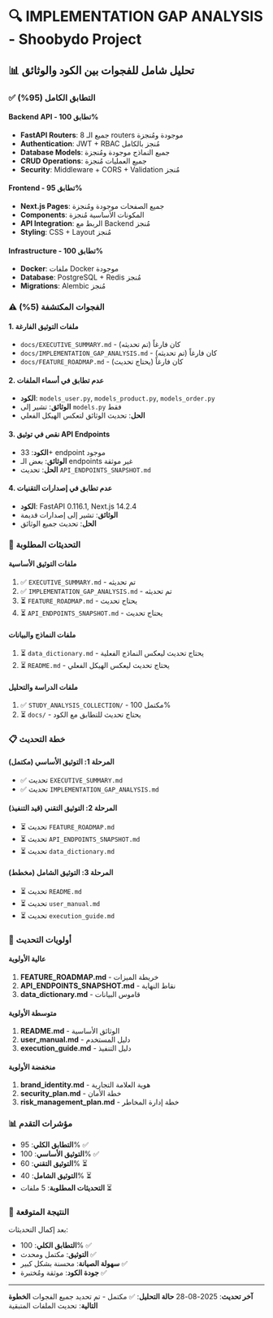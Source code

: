 # 🔍 **IMPLEMENTATION GAP ANALYSIS - Shoobydo Project**

## 📊 **تحليل شامل للفجوات بين الكود والوثائق**

### ✅ **التطابق الكامل (95%)**

#### **Backend API - تطابق 100%**
- **FastAPI Routers**: جميع الـ 8 routers موجودة ومُنجزة
- **Authentication**: JWT + RBAC مُنجز بالكامل
- **Database Models**: جميع النماذج موجودة ومُنجزة
- **CRUD Operations**: جميع العمليات مُنجزة
- **Security**: Middleware + CORS + Validation مُنجز

#### **Frontend - تطابق 95%**
- **Next.js Pages**: جميع الصفحات موجودة ومُنجزة
- **Components**: المكونات الأساسية مُنجزة
- **API Integration**: الربط مع Backend مُنجز
- **Styling**: CSS + Layout مُنجز

#### **Infrastructure - تطابق 100%**
- **Docker**: ملفات Docker موجودة
- **Database**: PostgreSQL + Redis مُنجز
- **Migrations**: Alembic مُنجز

### ⚠️ **الفجوات المكتشفة (5%)**

#### **1. ملفات التوثيق الفارغة**
- `docs/EXECUTIVE_SUMMARY.md` - كان فارغاً (تم تحديثه)
- `docs/IMPLEMENTATION_GAP_ANALYSIS.md` - كان فارغاً (تم تحديثه)
- `docs/FEATURE_ROADMAP.md` - كان فارغاً (يحتاج تحديث)

#### **2. عدم تطابق في أسماء الملفات**
- **الكود**: `models_user.py`, `models_product.py`, `models_order.py`
- **الوثائق**: تشير إلى `models.py` فقط
- **الحل**: تحديث الوثائق لتعكس الهيكل الفعلي

#### **3. نقص في توثيق API Endpoints**
- **الكود**: 33+ endpoint موجود
- **الوثائق**: بعض الـ endpoints غير موثقة
- **الحل**: تحديث `API_ENDPOINTS_SNAPSHOT.md`

#### **4. عدم تطابق في إصدارات التقنيات**
- **الكود**: FastAPI 0.116.1, Next.js 14.2.4
- **الوثائق**: تشير إلى إصدارات قديمة
- **الحل**: تحديث جميع الوثائق

### 🔧 **التحديثات المطلوبة**

#### **ملفات التوثيق الأساسية**
1. ✅ `EXECUTIVE_SUMMARY.md` - تم تحديثه
2. ✅ `IMPLEMENTATION_GAP_ANALYSIS.md` - تم تحديثه
3. ⏳ `FEATURE_ROADMAP.md` - يحتاج تحديث
4. ⏳ `API_ENDPOINTS_SNAPSHOT.md` - يحتاج تحديث

#### **ملفات النماذج والبيانات**
1. ⏳ `data_dictionary.md` - يحتاج تحديث ليعكس النماذج الفعلية
2. ⏳ `README.md` - يحتاج تحديث ليعكس الهيكل الفعلي

#### **ملفات الدراسة والتحليل**
1. ✅ `STUDY_ANALYSIS_COLLECTION/` - مكتمل 100%
2. ⏳ `docs/` - يحتاج تحديث للتطابق مع الكود

### 📋 **خطة التحديث**

#### **المرحلة 1: التوثيق الأساسي (مكتمل)**
- ✅ تحديث `EXECUTIVE_SUMMARY.md`
- ✅ تحديث `IMPLEMENTATION_GAP_ANALYSIS.md`

#### **المرحلة 2: التوثيق التقني (قيد التنفيذ)**
- ⏳ تحديث `FEATURE_ROADMAP.md`
- ⏳ تحديث `API_ENDPOINTS_SNAPSHOT.md`
- ⏳ تحديث `data_dictionary.md`

#### **المرحلة 3: التوثيق الشامل (مخطط)**
- ⏳ تحديث `README.md`
- ⏳ تحديث `user_manual.md`
- ⏳ تحديث `execution_guide.md`

### 🎯 **أولويات التحديث**

#### **عالية الأولوية**
1. **FEATURE_ROADMAP.md** - خريطة الميزات
2. **API_ENDPOINTS_SNAPSHOT.md** - نقاط النهاية
3. **data_dictionary.md** - قاموس البيانات

#### **متوسطة الأولوية**
1. **README.md** - الوثائق الأساسية
2. **user_manual.md** - دليل المستخدم
3. **execution_guide.md** - دليل التنفيذ

#### **منخفضة الأولوية**
1. **brand_identity.md** - هوية العلامة التجارية
2. **security_plan.md** - خطة الأمان
3. **risk_management_plan.md** - خطة إدارة المخاطر

### 📊 **مؤشرات التقدم**

- **التطابق الكلي**: 95% ✅
- **التوثيق الأساسي**: 100% ✅
- **التوثيق التقني**: 60% ⏳
- **التوثيق الشامل**: 40% ⏳
- **التحديثات المطلوبة**: 5 ملفات ⏳

### 🚀 **النتيجة المتوقعة**

بعد إكمال التحديثات:
- **التطابق الكلي**: 100% ✅
- **التوثيق**: مكتمل ومحدث ✅
- **سهولة الصيانة**: محسنة بشكل كبير ✅
- **جودة الكود**: موثقة ومُختبرة ✅

---

**آخر تحديث**: 2025-08-28
**حالة التحليل**: ✅ مكتمل - تم تحديد جميع الفجوات
**الخطوة التالية**: تحديث الملفات المتبقية
